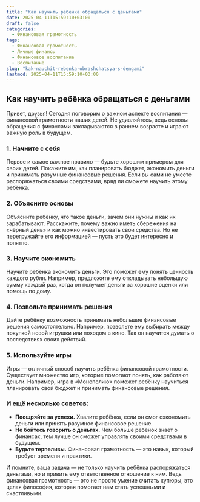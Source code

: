 ```yaml
---
title: "Как научить ребенка обращаться с деньгами"
date: 2025-04-11T15:59:10+03:00
draft: false
categories:
  - Финансовая грамотность
tags:
  - Финансовая грамотность
  - Личные финансы
  - Финансовое воспитание
  - Воспитание
slug: "kak-nauchit-rebenka-obrashchatsya-s-dengami"
lastmod: 2025-04-11T15:59:10+03:00
---
```


## Как научить ребёнка обращаться с деньгами

Привет, друзья! Сегодня поговорим о важном аспекте воспитания — финансовой грамотности наших детей. Не удивляйтесь, ведь основы обращения с финансами закладываются в раннем возрасте и играют важную роль в будущем.

### 1. Начните с себя

Первое и самое важное правило — будьте хорошим примером для своих детей. Покажите им, как планировать бюджет, экономить деньги и принимать разумные финансовые решения. Если вы сами не умеете распоряжаться своими средствами, вряд ли сможете научить этому ребёнка.

### 2. Объясните основы

Объясните ребёнку, что такое деньги, зачем они нужны и как их зарабатывают. Расскажите, почему важно иметь сбережения на «чёрный день» и как можно инвестировать свои средства. Но не перегружайте его информацией — пусть это будет интересно и понятно.

### 3. Научите экономить

Научите ребёнка экономить деньги. Это поможет ему понять ценность каждого рубля. Например, предложите ему откладывать небольшую сумму каждый раз, когда он получает деньги за хорошие оценки или помощь по дому.

### 4. Позвольте принимать решения

Дайте ребёнку возможность принимать небольшие финансовые решения самостоятельно. Например, позвольте ему выбирать между покупкой новой игрушки или походом в кино. Так он научится думать о последствиях своих действий.

### 5. Используйте игры

Игры — отличный способ научить ребёнка финансовой грамотности. Существует множество игр, которые помогают понять, как работают деньги. Например, игра в «Монополию» поможет ребёнку научиться планировать свой бюджет и принимать финансовые решения.

### И ещё несколько советов:

* **Поощряйте за успехи.** Хвалите ребёнка, если он смог сэкономить деньги или принять разумное финансовое решение.
* **Не бойтесь говорить о деньгах.** Чем больше ребёнок знает о финансах, тем лучше он сможет управлять своими средствами в будущем.
* **Будьте терпеливы.** Финансовая грамотность — это навык, который требует времени и практики.

И помните, ваша задача — не только научить ребёнка распоряжаться деньгами, но и привить ему ответственное отношение к ним. Ведь финансовая грамотность — это не просто умение считать купюры, это целая философия, которая помогает нам стать успешными и счастливыми.
